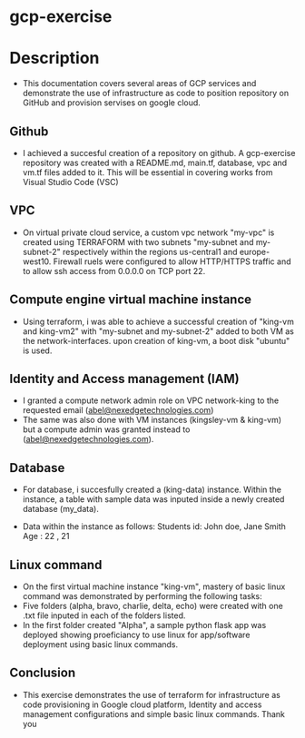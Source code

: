 # gcp-exercise 

# Description
- This documentation covers several areas of GCP services and demonstrate the use of infrastructure as code to position repository on GitHub and provision servises on google cloud.  

## Github 
- I achieved a succesful creation of a repository on github. A gcp-exercise repository was created with a README.md, main.tf, database, vpc and vm.tf files added to it. This will be essential in covering works from Visual Studio Code (VSC)

## VPC
- On virtual private cloud service, a custom vpc network "my-vpc" is created using TERRAFORM with two subnets "my-subnet and my-subnet-2" respectively within the regions us-central1 and europe-west10. Firewall ruels were configured to allow HTTP/HTTPS traffic and to allow ssh access from 0.0.0.0 on TCP port 22.

## Compute engine virtual machine instance
- Using terraform, i was able to achieve a successful creation of "king-vm and king-vm2" with "my-subnet and my-subnet-2" added to both VM as the network-interfaces. upon creation of king-vm, a boot disk "ubuntu" is used.
 
## Identity and Access management (IAM)
- I granted a compute network admin role on VPC network-king to the requested email (abel@nexedgetechnologies.com)
- The same was also done with VM instances (kingsley-vm & king-vm) but a compute admin was granted instead to (abel@nexedgetechnologies.com). 

## Database 
- For database, i succesfully created a (king-data) instance. Within the instance, a table with sample data was inputed inside a newly created database (my_data). 

- Data within the instance as follows: Students id: John doe, Jane Smith
                                           Age    :   22    ,      21

## Linux command
- On the first virtual machine instance "king-vm", mastery of basic linux command was demonstrated by performing the following tasks: 
- Five folders (alpha, bravo, charlie, delta, echo) were created with one .txt file inputed in each of the folders listed.
- In the first folder created "Alpha", a sample python flask app was deployed showing proeficiancy to use linux for app/software deployment using basic linux commands.

## Conclusion
- This exercise demonstrates the use of terraform for infrastructure as code provisioning in Google cloud platform, Identity and access management configurations and simple basic linux commands. Thank you 


